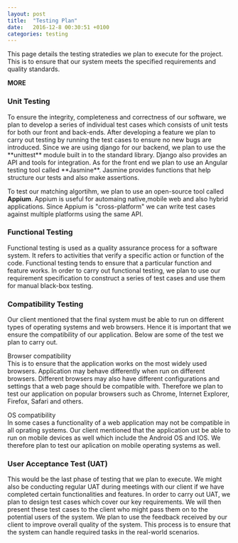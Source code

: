 ```yaml
---
layout: post
title:  "Testing Plan"
date:   2016-12-8 00:30:51 +0100
categories: testing
---
```

This page details the testing stratedies we plan to execute for the project. This is to ensure that our system meets the specified requirements and quality standards.

__MORE__

<h3 class="section-header" id="initial-sketch">Unit Testing</h3>
To ensure the integrity, completeness and correctness of our software, we plan to develop a series of individual test cases which consists of unit tests for both our front and back-ends. After developing a feature we plan to carry out testing by running the test cases to ensure no new bugs are introduced. Since we are using django for our backend, we plan to use the **unittest** module built in to the standard library. Django also provides an API and tools for integration. As for the front end we plan to use an Angular testing tool called **Jasmine**. Jasmine provides functions that help structure our tests and also make assertions. 

To test our matching algortihm, we plan to use an open-source tool called **Appium**. Appium is useful for automaing native,mobile web and also hybrid applications. Since Appium is "cross-platform" we can write test cases against multiple platforms using the same API.

<h3 class="section-header" id="initial-sketch">Functional Testing</h3>
Functional testing is used as a quality assurance process for a software system. It refers to activities that verify a specific action or function of the code. Functional testing tends to ensure that a particular function and feature works.
In order to carry out functional testing, we plan to use our requirement specification to construct a series of test cases and use them for manual black-box testing.

<h3 class="section-header" id="initial-sketch">Compatibility Testing</h3>
Our client mentioned that the final system must be able to run on different types of operating systems and web browsers. Hence it is important that we ensure the compatibility of our application. Below are some of the test we plan to carry out.

<span class="lead sub-header">Browser compatibility</span><br>
This is to ensure that the application works on the most widely used browsers. Application may behave differently when run on different browsers. Different browsers may also have different configurations and settings that a web page should be compatible with. Therefore we plan to test our application on popular browsers such as Chrome, Internet Explorer, Firefox, Safari and others.

<span class="lead sub-header">OS compatibility</span><br>
In some cases a functionality of a web application may not be compatible in all oprating systems. Our client mentioned that the application ust be able to run on mobile devices as well which include the Android OS and IOS. We therefore plan to test our aplication on mobile operating systems as well. 

<h3 class="section-header" id="initial-sketch">User Acceptance Test (UAT)</h3>
This would be the last phase of testing that we plan to execute. We might also be conducting regular UAT during meetings with our client if we have completed certain functionalities and features. In order to carry out UAT, we plan to design test cases which cover our key requirements. We will then present these test cases to the client who might pass them on to the potential users of the system. We plan to use the feedback received by our client to improve overall quality of the system. This process is to ensure that the system can handle required tasks in the real-world scenarios.